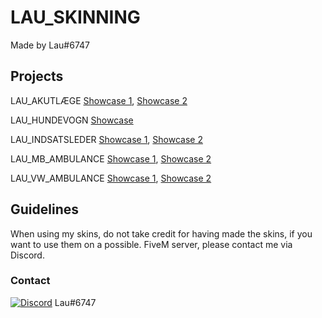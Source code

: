 # LAU_SKINNING

Made by Lau#6747

## Projects

LAU_AKUTLÆGE [Showcase 1](https://media.discordapp.net/attachments/607560290745188360/762212767104630814/mbakutlge1.JPG), [Showcase 2](https://media.discordapp.net/attachments/607560290745188360/762212767104630814/mbakutlge1.JPG)

LAU_HUNDEVOGN [Showcase](https://media.discordapp.net/attachments/607560290745188360/770291738148601876/unknown.png?width=1204&height=677)

LAU_INDSATSLEDER [Showcase 1](https://media.discordapp.net/attachments/607560290745188360/761861324355141632/mbindsatsleder1.JPG), [Showcase 2](https://media.discordapp.net/attachments/607560290745188360/761861326359363624/mbindsatsleder2.JPG)

LAU_MB_AMBULANCE [Showcase 1](https://media.discordapp.net/attachments/607560290745188360/761852524449103892/mbambulance1.JPG), [Showcase 2](https://media.discordapp.net/attachments/607560290745188360/761852524449103892/mbambulance1.JPG)

LAU_VW_AMBULANCE [Showcase 1](https://media.discordapp.net/attachments/544161436759490560/761622016809762826/vwambulance1.JPG), [Showcase 2](https://media.discordapp.net/attachments/544161436759490560/761622018863923200/vwambulance2.JPG)

## Guidelines


When using my skins, do not take credit for having made the skins, if you want to use them on a possible. FiveM server, please contact me via Discord.

### Contact

[![Discord](https://i.imgur.com/9GFVWqX.png)]() Lau#6747
